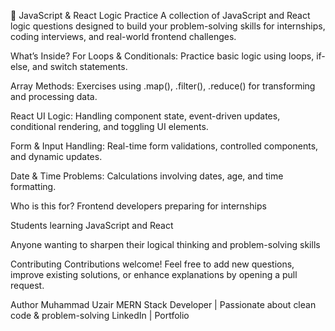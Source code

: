 🚀 JavaScript & React Logic Practice
A collection of JavaScript and React logic questions designed to build your problem-solving skills for internships, coding interviews, and real-world frontend challenges.

What’s Inside?
For Loops & Conditionals:
Practice basic logic using loops, if-else, and switch statements.

Array Methods:
Exercises using .map(), .filter(), .reduce() for transforming and processing data.

React UI Logic:
Handling component state, event-driven updates, conditional rendering, and toggling UI elements.

Form & Input Handling:
Real-time form validations, controlled components, and dynamic updates.

Date & Time Problems:
Calculations involving dates, age, and time formatting.

Who is this for?
Frontend developers preparing for internships

Students learning JavaScript and React

Anyone wanting to sharpen their logical thinking and problem-solving skills

Contributing
Contributions welcome! Feel free to add new questions, improve existing solutions, or enhance explanations by opening a pull request.

Author
Muhammad Uzair
MERN Stack Developer | Passionate about clean code & problem-solving
LinkedIn | Portfolio

